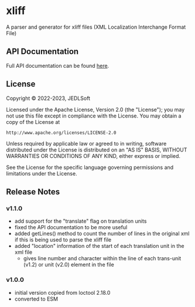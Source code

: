 # xliff

A parser and generator for xliff files (XML Localization Interchange Format File)

## API Documentation

Full API documentation can be found [here](./docs/ilibXliff.md).

## License

Copyright © 2022-2023, JEDLSoft

Licensed under the Apache License, Version 2.0 (the "License");
you may not use this file except in compliance with the License.
You may obtain a copy of the License at

    http://www.apache.org/licenses/LICENSE-2.0

Unless required by applicable law or agreed to in writing, software
distributed under the License is distributed on an "AS IS" BASIS,
WITHOUT WARRANTIES OR CONDITIONS OF ANY KIND, either express or implied.

See the License for the specific language governing permissions and
limitations under the License.

## Release Notes

### v1.1.0

- add support for the "translate" flag on translation units
- fixed the API documentation to be more useful
- added getLines() method to count the number of lines in the original
  xml if this is being used to parse the xliff file
- added "location" information of the start of each translation unit
  in the xml file
    - gives line number and character within the line of each
      trans-unit (v1.2) or unit (v2.0) element in the file

### v1.0.0

- initial version copied from loctool 2.18.0
- converted to ESM
